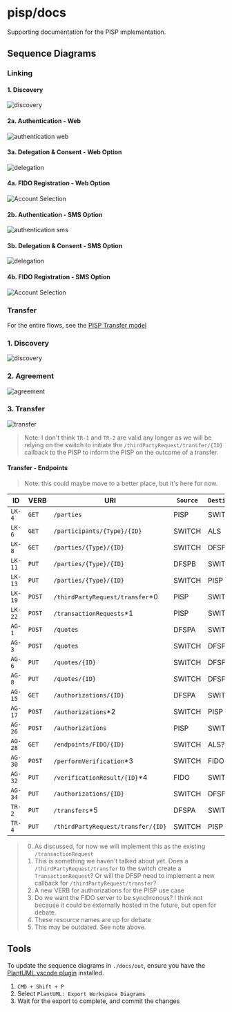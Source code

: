 # pisp/docs

Supporting documentation for the PISP implementation.

## Sequence Diagrams

### Linking

#### 1. Discovery
![discovery](./out/linking/1-discovery/PISP%20Linking%20%20Discovery.png)

#### 2a. Authentication - Web
![authentication web](./out/linking/2a-authentication-web/PISP%20Linking%20%20Authentication.png)

#### 3a. Delegation & Consent - Web Option
![delegation](./out/linking/3a-delegation-web/PISP%20Linking%20%20Delegation%20+%20Consent.png)

#### 4a. FIDO Registration - Web Option
![Account Selection](./out/linking/4a-fido-registration-web/PISP%20Linking%20%20Fido%20Enrolment.png)

#### 2b. Authentication - SMS Option
![authentication sms](./out/linking/2b-authentication-sms/PISP%20Linking%20%20Authentication.png)

#### 3b. Delegation & Consent - SMS Option
![delegation](./out/linking/3b-delegation-sms/PISP%20Linking%20%20Delegation%20+%20Consent.png)

#### 4b. FIDO Registration - SMS Option
![Account Selection](./out/linking/4b-fido-registration-sms/PISP%20Linking%20%20Fido%20Enrolment.png)


### Transfer

For the entire flows, see the [PISP Transfer model](./out/transfer/complete/PISP%20transfer.png)

### 1. Discovery
![discovery](./out/transfer/1-discovery/PISP%20Transfer.png)

### 2. Agreement

![agreement](./out/transfer/2-agreement/PISP%20Transfer.png)

### 3. Transfer

![transfer](./out/transfer/3-transfer/PISP%20Transfer.png)

> Note: I don't think `TR-1` and `TR-2` are valid any longer as we will be relying on the switch to initiate the `/thirdPartyRequest/transfer/{ID}` callback to the PISP to inform the PISP on the outcome of a transfer.


#### Transfer - Endpoints 
> Note: this could maybe move to a better place, but it's here for now.

| ID      | VERB              | URI                                 | `Source` | `Destination`  |
| ------- | ----------------- | ----------------------------------- | ---- | --- |
| `LK-4`  | `GET`             | `/parties`                          | PISP   | SWITCH |
| `LK-6`  | `GET`             | `/participants/{Type}/{ID}`         | SWITCH | ALS    |
| `LK-8`  | `GET`             | `/parties/{Type}/{ID}`              | SWITCH | DFSPB  |
| `LK-11` | `PUT`             | `/parties/{Type}/{ID}`              | DFSPB  | SWITCH |
| `LK-13` | `PUT`             | `/parties/{Type}/{ID}`              | SWITCH | PISP   |
| `LK-19` | `POST`            | `/thirdPartyRequest/transfer`*0     | PISP   | SWITCH |
| `LK-22` | `POST`            | `/transactionRequests`*1            | PISP   | SWITCH |
| `AG-1`  | `POST`            | `/quotes`                           | DFSPA  | SWITCH |
| `AG-3`  | `POST`            | `/quotes`                           | SWITCH | DFSPB  |
| `AG-6`  | `PUT`             | `/quotes/{ID}`                      | SWITCH | DFSPB  |
| `AG-8`  | `PUT`             | `/quotes/{ID}`                      | SWITCH | DFSPA  |
| `AG-15` | `GET`             | `/authorizations/{ID}`              | DFSPA  | SWITCH |
| `AG-17` | `POST`            | `/authorizations`*2                 | SWITCH | PISP   |
| `AG-26` | `POST`            | `/authorizations`                   | PISP   | SWITCH |
| `AG-28` | `GET`             | `/endpoints/FIDO/{ID}`              | SWITCH | ALS?   |
| `AG-30` | `POST`            | `/performVerification`*3           | SWITCH | FIDO   |
| `AG-32` | `PUT`             | `/verificationResult/{ID}`*4      | FIDO   | SWITCH |
| `AG-34` | `PUT`             | `/authorizations/{ID}`              | SWITCH | DFSPA  |
| `TR-2`  | `PUT`             | `/transfers`*5                   | DFSPA  | SWITCH |
| `TR-4`  | `PUT`             | `/thirdPartyRequest/transfer/{ID}`  | SWITCH | PISP   |


> 0. As discussed, for now we will implement this as the existing `/transactionRequest`
> 1. This is something we haven't talked about yet. Does a `/thirdPartyRequest/transfer` to the switch create a `TransactionRequest`? Or will the DFSP need to implement a new callback for `/thirdPartyRequest/transfer`?
> 2. A new VERB for authorizations for the PISP use case
> 3. Do we want the FIDO server to be synchronous? I think not because it could be externally hosted in the future, but open for debate.
> 4. These resource names are up for debate
> 5. This may be outdated. See note above.

## Tools

To update the sequence diagrams in `./docs/out`, ensure you have the [PlantUML vscode plugin](https://marketplace.visualstudio.com/items?itemName=jebbs.plantuml&ssr=false#overview) installed.

1. `CMD + Shift + P`
2. Select `PlantUML: Export Workspace Diagrams`
3. Wait for the export to complete, and commit the changes
